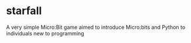 # starfall
A very simple Micro:Bit game aimed to introduce Micro:bits and Python to individuals new to programming
